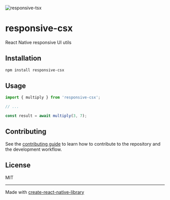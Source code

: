 
![responsive-tsx](https://github.com/user-attachments/assets/ccf08003-ab25-4d0b-8f78-cc5dca719fbc)



# responsive-csx

React Native responsive UI utils

## Installation

```sh
npm install responsive-csx
```

## Usage


```js
import { multiply } from 'responsive-csx';

// ...

const result = await multiply(3, 7);
```


## Contributing

See the [contributing guide](CONTRIBUTING.md) to learn how to contribute to the repository and the development workflow.

## License

MIT

---

Made with [create-react-native-library](https://github.com/callstack/react-native-builder-bob)
